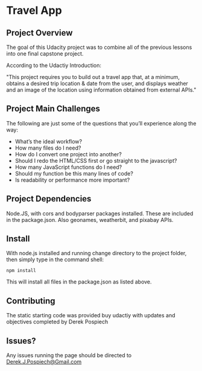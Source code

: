 # Travel App

Project Overview
------------

The goal of this Udacity project was to combine all of the previous lessons into one final capstone project.

According to the Udactiy Introduction:

"This project requires you to build out a travel app that, at a minimum, obtains a desired trip location & date from the user, and displays weather and an image of the location using information obtained from external APIs."


Project Main Challenges
------------

The following are just some of the questions that you’ll experience along the way:

* What’s the ideal workflow?
* How many files do I need?
* How do I convert one project into another?
* Should I redo the HTML/CSS first or go straight to the javascript?
* How many JavaScript functions do I need?
* Should my function be this many lines of code?
* Is readability or performance more important?

Project Dependencies
---------

Node.JS, with cors and bodyparser packages installed. These are included in the package.json. Also geonames, weatherbit, and pixabay APIs.

Install
--------

With node.js installed and running change directory to the project folder, then simply type in the command shell:
```
npm install
```
This will install all files in the package.json as listed above.

Contributing
------------
The static starting code was provided buy udactiy with updates and objectives completed by Derek Pospiech

Issues?
------------
Any issues running the page should be directed to Derek.J.Pospiech@Gmail.com

